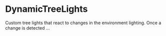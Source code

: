 # DynamicTreeLights
Custom tree lights that react to changes in the environment lighting. Once a change is detected ...

